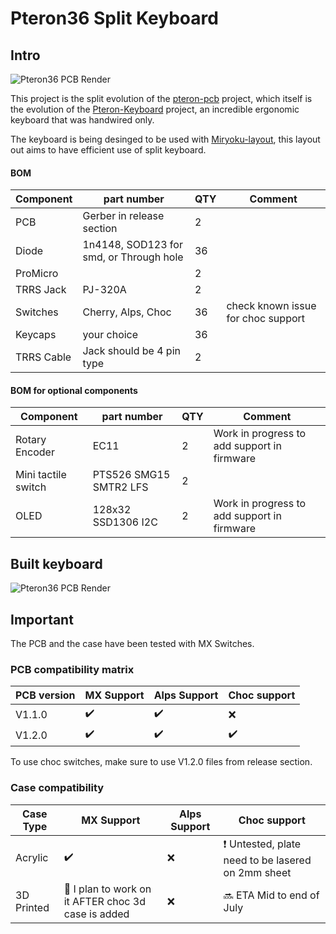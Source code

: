 # Pteron36 Split Keyboard
## Intro 
![Pteron36 PCB Render](https://github.com/harshitgoel96/pteron36-split-keyboard/blob/main/images/pteron36-split.svg)   


This project is the split evolution of the [pteron-pcb](https://github.com/Kraken-Jokes/pteron-pcb) project, which itself is the evolution of the [Pteron-Keyboard](https://github.com/FSund/pteron-keyboard) project, an incredible ergonomic keyboard that was handwired only.

The keyboard is being desinged to be used with [Miryoku-layout](https://github.com/manna-harbour/miryoku), this layout out aims to have efficient use of split keyboard.


#### BOM
| Component           | part number                             | QTY | Comment                            |
| ------------------- | --------------------------------------- | --- | ---------------------------------- |
| PCB                 | Gerber in release section               | 2   |                                    |
| Diode               | 1n4148, SOD123 for smd, or Through hole | 36  |                                    |
| ProMicro            |                                         | 2   |                                    |
| TRRS Jack           | PJ-320A                                 | 2   |                                    |
| Switches            | Cherry, Alps, Choc                      | 36  | check known issue for choc support |
| Keycaps             | your choice                             | 36  |                                    |
| TRRS Cable | Jack should be 4 pin type                  | 2   |                                    |

#### BOM for optional components
| Component           | part number                             | QTY | Comment                            |
| ------------------- | --------------------------------------- | --- | ---------------------------------- |
| Rotary Encoder      | EC11                                    | 2   | Work in progress to add support in firmware |
| Mini tactile switch | PTS526 SMG15 SMTR2 LFS                  | 2   |                                    |
| OLED | 128x32 SSD1306 I2C                  | 2   | Work in progress to add support in firmware |

## Built keyboard
![Pteron36 PCB Render](https://github.com/harshitgoel96/pteron36-split-keyboard/blob/main/images/built.jpeg)


## Important
The PCB and the case have been tested with MX Switches. 

### PCB compatibility matrix
| PCB version | MX Support | Alps Support | Choc support |
|-------------|------------|--------------|--------------|
| V1.1.0 | :heavy_check_mark: |:heavy_check_mark: | :x: |
| V1.2.0 | :heavy_check_mark: |:heavy_check_mark: | :heavy_check_mark: |

To use choc switches, make sure to use V1.2.0 files from release section.

### Case compatibility

| Case Type | MX Support | Alps Support | Choc support |
|-------------|------------|--------------|--------------|
| Acrylic | :heavy_check_mark: |:x: | :exclamation: Untested, plate need to be lasered on 2mm sheet |
| 3D Printed | :construction: I plan to work on it AFTER choc 3d case is added |:x: | :soon: ETA Mid to end of July |